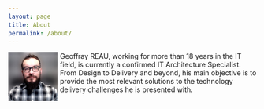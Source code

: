 ```yaml
---
layout: page
title: About
permalink: /about/
---
```


<img src="/content/images/20210414080304-profile_2.jpg" alt="Profile photo" width=100px style="float: left; padding-right: 5px;">Geoffray REAU, working for more than 18 years in the IT field, is currently a confirmed IT Architecture Specialist.<br/>From Design to Delivery and beyond, his main objective is to provide the most relevant solutions to the technology delivery challenges he is presented with.
